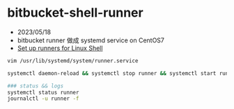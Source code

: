 
# bitbucket-shell-runner

- 2023/05/18
- bitbucket runner 做成 systemd service on CentOS7
- [Set up runners for Linux Shell](https://support.atlassian.com/bitbucket-cloud/docs/set-up-runners-for-linux-shell/)


```bash
vim /usr/lib/systemd/system/runner.service

systemctl daemon-reload && systemctl stop runner && systemctl start runner

### status && logs
systemctl status runner
journalctl -u runner -f
```
